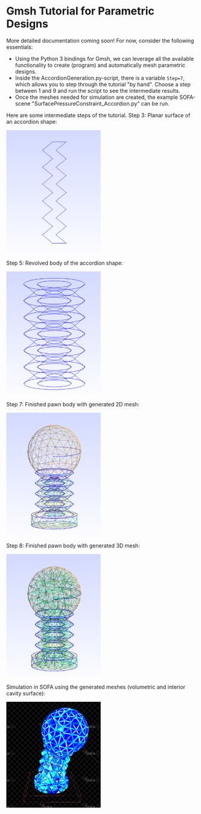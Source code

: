 # Gmsh Tutorial for Parametric Designs
More detailed documentation coming soon!
For now, consider the following essentials:
- Using the Python 3 bindings for Gmsh, we can leverage all the available functionality to create (program) and automatically mesh parametric designs.
- Inside the AccordionGeneration.py-script, there is a variable `Step=7`, which allows you to step through the tutorial "by hand". Choose a step between 1 and 9 and run the script to see the intermediate results.
- Once the meshes needed for simulation are created, the example SOFA-scene "SurfacePressureConstraint_Accordion.py" can be run.

Here are some intermediate steps of the tutorial. 
Step 3: Planar surface of an accordion shape:

<img src="../images/GmshTuto_Step3.png" width="250"> 

Step 5: Revolved body of the accordion shape:

<img src="../images/GmshTuto_Step5.png" width="250"> 

Step 7: Finished pawn body with generated 2D mesh:

<img src="../images/GmshTuto_Step7.png" width="250"> 

Step 8: Finished pawn body with generated 3D mesh:

<img src="../images/GmshTuto_Step8.png" width="250"> 

Simulation in SOFA using the generated meshes (volumetric and interior cavity surface):

<img src="../images/GmshTuto_SOFASim.png" width="250"> 
